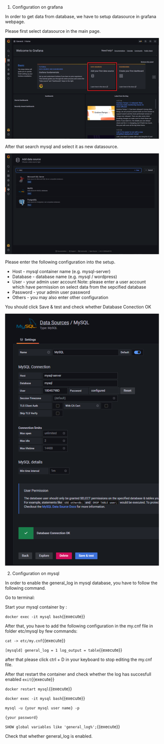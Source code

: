 1. Configuration on grafana

In order to get data from database, we have to setup datasource in grafana webpage.

Please first select datasource in the main page.

![datasource_1](https://github.com/joey1136/katacoda-scenarios/blob/main/Area-C/images/main_addDatasource.png?raw=true)

After that search mysql and select it as new datasource.

![datasource_2](https://github.com/joey1136/katacoda-scenarios/blob/main/Area-C/images/datasource_sql.PNG?raw=true)

Please enter the following configuration into the setup.

* Host - mysql container name (e.g. mysql-server)
* Database - database name (e.g. mysql / wordpress)
* User - your admin user account 
Note: please enter a user account which have permission on select data from the sepcified database
* Password - your admin user password
* Others - you may also enter other configuration 

You should click Save & test and check whether Database Conection OK

![datasource_3](https://github.com/joey1136/katacoda-scenarios/blob/main/Area-C/images/datasource_detail.PNG?raw=true)

2. Configuration on mysql

In order to enable the general_log in mysql database, you have to follow the following command.

Go to terminal:

Start your mysql container by :

`docker exec -it mysql bash`{{execute}}

After that, you have to add the following configuration in the my.cnf file in folder etc/mysql by few commands:

`cat -> etc/my.cnf`{{execute}}

`[mysqld]
general_log = 1
log_output = table`{{execute}}


after that please click ctrl + D in your keyboard to stop editing the my.cnf file.

After that restart the container and check whether the log has succesfull enabled
`exit`{{execute}}

`docker restart mysql`{{execute}}

`docker exec -it mysql bash`{{execute}}

`mysql -u {your mysql user name} -p`

`{your password}`

`SHOW global variables like 'general_log%';`{{execute}}

Check that whether general_log is enabled.

